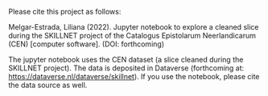 Please cite this project as follows:

Melgar-Estrada, Liliana (2022). Jupyter notebook to explore a cleaned slice during the SKILLNET project of the Catalogus Epistolarum Neerlandicarum (CEN) [computer software]. (DOI: forthcoming)

<!-- #> A BibTeX entry for LaTeX users is
#> 
#>   @Unpublished{,
#>     title = {Jupyter notebook to explore a cleaned slice during the SKILLNET project of the Catalogus Epistolarum Neerlandicarum (CEN)},
#>     author = {Melgar-Estrada, Liliana},
#>     note = {Jupyter notebook in preparation},
#>     doi = {forthcoming},
#>   } -->

The jupyter notebook uses the CEN dataset (a slice cleaned during the SKILLNET project). The data is deposited in Dataverse (forthcoming at: https://dataverse.nl/dataverse/skillnet). If you use the notebook, please cite the data source as well.